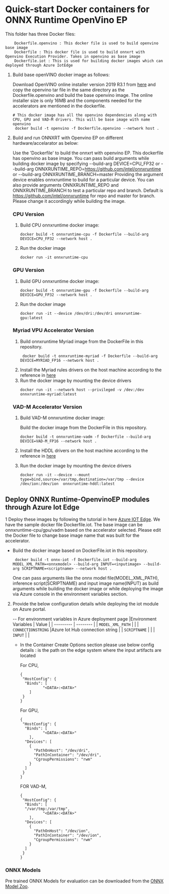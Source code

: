 # Quick-start Docker containers for ONNX Runtime OpenVino EP

This folder has three Docker files:
```
    Dockerfile.openvino : This docker file is used to build openvino base image
    Dockerfile : This docker file is used to build onnxrt with Openvino Execution Provider. Takes in openvino as base image
    Dockerfile.iot : This is used for building docker images which can deployed through Azure IotEdge
```
1. Build base openVINO docker image as follows:

   Download OpenVINO online installer version 2019 R3.1 from [here](https://software.intel.com/en-us/openvino-toolkit/choose-download) and copy the openvino tar file in the same directory as the Dockerfile.openvino and build the base openvino image. The online installer size is only 16MB and the components needed for the accelerators are mentioned in the dockerfile. 
     ```
     # This docker image has all the openvino dependencies along with CPU, GPU and VAD-M drivers. This will be base image with name openvino
      docker build -t openvino -f Dockerfile.openvino --network host .
     ```
      
2. Build and run ONNXRT with Openvino EP on different hardware/accelarator as below:  

    Use the 'Dockerfile' to build the onnxrt with openvino EP. This dockerfile has openvino as base image. You can pass build arguments while building docker image by specifying  --build-arg DEVICE=CPU_FP32  or --build-arg ONNXRUNTIME_REPO=https://github.com/intel/onnxruntime or --build-arg ONNXRUNTIME_BRANCH=master
    Providing the argument device enables onnxruntime to build for a particular device. You can also provide arguments ONNXRUNTIME_REPO and ONNXRUNTIME_BRANCH to test a particular repo and branch. Default is https://github.com/intel/onnxruntime for repo and master for branch. Please change it accordingly while building the image.
    
      ### CPU Version 

      1. Build CPU onnxruntime docker image: 

          ```
          docker build -t onnxruntime-cpu -f Dockerfile --build-arg DEVICE=CPU_FP32 --network host .
          ```
      2. Run the docker image
          ```
          docker run -it onnxruntime-cpu
          ```

      ### GPU Version

      1. Build GPU onnxruntime docker image:

          ``` 
          docker build -t onnxruntime-gpu -f Dockerfile --build-arg DEVICE=GPU_FP32 --network host . 
          ```
        
      2. Run the docker image
          ```
          docker run -it --device /dev/dri:/dev/dri onnxruntime-gpu:latest
          ```
     ### Myriad VPU Accelerator Version 

     1. Build onnxruntime Myriad image from the DockerFile in this repository.
        ``` 
         docker build -t onnxruntime-myriad -f Dockerfile --build-arg DEVICE=MYRIAD_FP16 --network host . 
        ```
     2. Install the Myriad rules drivers on the host machine according to the reference in [here](https://docs.openvinotoolkit.org/latest/_docs_install_guides_installing_openvino_linux.html#additional-NCS-steps)
     3. Run the docker image by mounting the device drivers
        ```
        docker run -it --network host --privileged -v /dev:/dev  onnxruntime-myriad:latest

        ```
      ### VAD-M Accelerator Version 

      1. Build VAD-M onnxruntime docker image: 
      
         Build the docker image from the DockerFile in this repository.
         ``` 
         docker build -t onnxruntime-vadm -f Dockerfile --build-arg DEVICE=VAD-M_FP16 --network host . 
         ```
   
      2. Install the HDDL drivers on the host machine according to the reference in [here](https://docs.openvinotoolkit.org/latest/_docs_install_guides_installing_openvino_linux_ivad_vpu.html)
      3. Run the docker image by mounting the device drivers
         ```
         docker run -it --device --mount type=bind,source=/var/tmp,destination=/var/tmp --device /dev/ion:/dev/ion  onnxruntime-hddl:latest
         ```

## Deploy ONNX Runtime-OpenvinoEP modules through Azure Iot Edge 
1 Deploy these images by following the tutorial in here [Azure IOT Edge](https://docs.microsoft.com/en-us/azure/iot-edge/quickstart-linux). We have the sample docker file Dockerfile.iot. The base image can be onnxruntime-cpu/gpu/vadm based on the accelerator selected. Please edit the Docker file to change base image name that was built for the accelerator.

   - Build the docker image based on DockerFile.iot in this repository.
     ``` 
      docker build -t onnx-iot -f Dockerfile.iot --build-arg MODEL_XML_PATH=<onnxmodel> --build-arg INPUT=<inputimage> --build-arg SCRIPTNAME=<scriptname> --network host . 
     ```
     One can pass arguments like the onnx model file(MODEL_XML_PATH), inference script(SCRIPTNAME) and input image name(INPUT) as build arguments while building the docker image or while deploying the image via Azure console in the environment variables section. 
    
2. Provide the below configuration details while deploying the iot module on Azure portal. 

    -- For environment variables in Azure deployment page
	|Environment Variables | Value |
	| --------- | -------- |
	| <code>MODEL_XML_PATH</code> | <path to onnx model>|
	| <code>CONNECTIONSTRING</code> |Azure Iot Hub connection string |
	| <code>SCRIPTNAME</code> | <path to inference script> |
	| <code>INPUT</code> | <path to input image for inference> |
	

   - In the Container Create Options section please use below config details
      <DATA> : is the path on the edge system where the input artifacts are located
  
      For CPU,
      ```
      {
       "HostConfig": {
	    "Binds": [
             	"<DATA>:<DATA>"
	      ]
	   }
	 }
       ```
   
      For GPU,
  
      ```
      {
       "HostConfig": {
	    "Binds": [
             	"<DATA>:<DATA>"
	      ],
	    "Devices": [
	      {
			"PathOnHost": "/dev/dri",
			"PathInContainer": "/dev/dri",
			"CgroupPermissions": "rwm"
	      }
	    ]
	   }
	 }
       ```
     FOR VAD-M,
  
      ```
      {
       "HostConfig": {
	    "Binds": [
		"/var/tmp:/var/tmp",
                "<DATA>:<DATA>"
	      ],
	    "Devices": [
	      {
			"PathOnHost": "/dev/ion",
			"PathInContainer": "/dev/ion",
			"CgroupPermissions": "rwm"
	      }
	    ]
	   }
	 }
       ```
     
     
  ### ONNX Models
  Pre trained ONNX Models for evaluation can be downloaded from the [ONNX Model Zoo](https://github.com/onnx/models).


